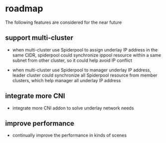 # roadmap

The following features are considered for the near future

## support multi-cluster 

* when multi-cluster use Spiderpool to assign underlay IP address in the same CIDR, spiderpool could 
    synchronize ippool resource within a same subnet from other cluster, so it could help avoid IP conflict 

* when multi-cluster use Spiderpool to manager underlay IP address, leader cluster could
    synchronize all Spiderpool resource from member clusters, which help manager all underlay IP address

## integrate more CNI 

* integrate more CNI addon to solve underlay network needs 

## improve performance  

* continually improve the performance in kinds of scenes

